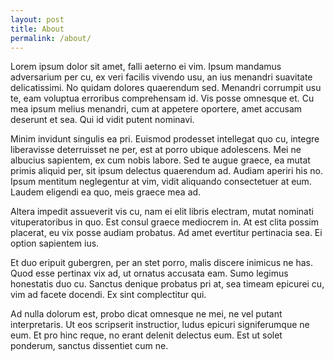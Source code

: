 ```yaml
---
layout: post
title: About
permalink: /about/
---
```


Lorem ipsum dolor sit amet, falli aeterno ei vim. Ipsum mandamus adversarium per cu, ex veri facilis vivendo usu, an ius menandri suavitate delicatissimi. No quidam dolores quaerendum sed. Menandri corrumpit usu te, eam voluptua erroribus comprehensam id. Vis posse omnesque et. Cu mea ipsum melius menandri, cum at appetere oportere, amet accusam deserunt et sea. Qui id vidit putent nominavi.

Minim invidunt singulis ea pri. Euismod prodesset intellegat quo cu, integre liberavisse deterruisset ne per, est at porro ubique adolescens. Mei ne albucius sapientem, ex cum nobis labore. Sed te augue graece, ea mutat primis aliquid per, sit ipsum delectus quaerendum ad. Audiam aperiri his no. Ipsum mentitum neglegentur at vim, vidit aliquando consectetuer at eum. Laudem eligendi ea quo, meis graece mea ad.

Altera impedit assueverit vis cu, nam ei elit libris electram, mutat nominati vituperatoribus in quo. Est consul graece mediocrem in. At est clita possim placerat, eu vix posse audiam probatus. Ad amet evertitur pertinacia sea. Ei option sapientem ius.

Et duo eripuit gubergren, per an stet porro, malis discere inimicus ne has. Quod esse pertinax vix ad, ut ornatus accusata eam. Sumo legimus honestatis duo cu. Sanctus denique probatus pri at, sea timeam epicurei cu, vim ad facete docendi. Ex sint complectitur qui.

Ad nulla dolorum est, probo dicat omnesque ne mei, ne vel putant interpretaris. Ut eos scripserit instructior, ludus epicuri signiferumque ne eum. Et pro hinc reque, no erant delenit delectus eum. Est ut solet ponderum, sanctus dissentiet cum ne.

